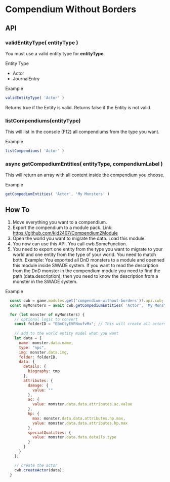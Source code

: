 # Compendium Without Borders

## API

### validEntityType( entityType )
You must use a valid entity type for **entityType**.

Entity Type
- Actor
- JournalEntry

Example
```js
validEntityType( 'Actor' )
```

Returns true if the Entity is valid.
Returns false if the Entity is not valid.

### listCompendiums(entityType)
This will list in the console (F12) all compendiums from the type you want.

Example
```js
listCompendiums( 'Actor' )
```

### async getCompediumEntities( entityType, compendiumLabel )
This will return an array with all content inside the compendium you choose.

Example
```js
getCompediumEntities( 'Actor', 'My Monsters' )
```

## How To

1. Move everything you want to a compendium.
2. Export the compendium to a module pack. Link: https://github.com/kid2407/Compendium2Module
3. Open the world you want to migrate the data. Load this module.
4. You now can use this API. You call cwb.SomeFunction.
5. You need to export one entity from the type you want to migrate to your world and one entity from the type of your world. You need to match both. Example: You exported all DnD monsters to a module and openned this module inside SWADE system. If you want to read the description from the DnD monster in the compendium module you need to find the path (data.description), then you need to know the description from a monster in the SWADE system. 

Example
```js
  const cwb = game.modules.get('compendium-without-borders')?.api.cwb;
  const myMonsters = await cwb.getCompediumEntities( 'Actor', 'My Monsters' )

  for (let monster of myMonsters) {
    // optional logic to convert 
    const folderID = "EBmCtyEVFNoufvMx"; // This will create all actors inside a folder with this ID
    
    // add to the world entity model what you want
    let data = {
      name: monster.data.name,
      type: "npc",
      img: monster.data.img,    
      folder: folderID,
      data: {
        details: {
          biography: tmp
        },
        attributes: {
          damage: {
            value: ""
          },
          ac: {
            value: monster.data.data.attributes.ac.value
          },
          hp: {
            max: monster.data.data.attributes.hp.max,     
            value: monster.data.data.attributes.hp.max
          },
          specialQualities: {
            value: monster.data.data.details.type    
          }
        }      
      }
    };

    // create the actor
    cwb.createActor(data);  
  }
```



